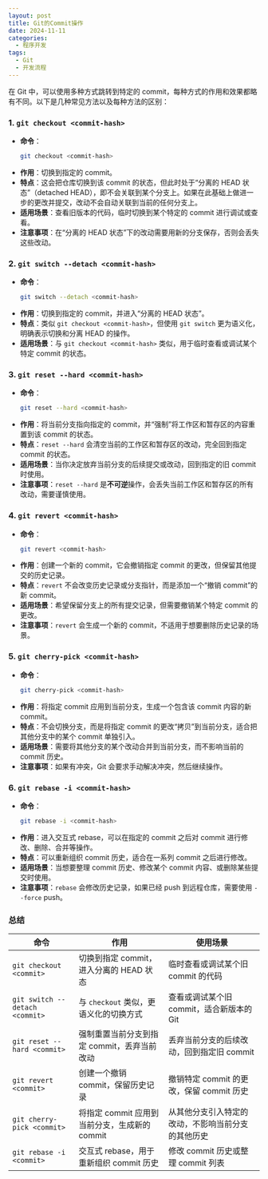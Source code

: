 ```yaml
---
layout: post
title: Git的Commit操作
date: 2024-11-11
categories:
  - 程序开发
tags:
  - Git
  - 开发流程
---
```

在 Git 中，可以使用多种方式跳转到特定的 commit，每种方式的作用和效果都略有不同。以下是几种常见方法以及每种方法的区别：

### 1. `git checkout <commit-hash>`

- **命令**：
  ```bash
  git checkout <commit-hash>
  ```
- **作用**：切换到指定的 commit。
- **特点**：这会把仓库切换到该 commit 的状态，但此时处于“分离的 HEAD 状态”（detached HEAD），即不会关联到某个分支上。如果在此基础上做进一步的更改并提交，改动不会自动关联到当前的任何分支上。
- **适用场景**：查看旧版本的代码，临时切换到某个特定的 commit 进行调试或查看。
- **注意事项**：在“分离的 HEAD 状态”下的改动需要用新的分支保存，否则会丢失这些改动。

### 2. `git switch --detach <commit-hash>`

- **命令**：
  ```bash
  git switch --detach <commit-hash>
  ```
- **作用**：切换到指定的 commit，并进入“分离的 HEAD 状态”。
- **特点**：类似 `git checkout <commit-hash>`，但使用 `git switch` 更为语义化，明确表示切换和分离 HEAD 的操作。
- **适用场景**：与 `git checkout <commit-hash>` 类似，用于临时查看或调试某个特定 commit 的状态。

### 3. `git reset --hard <commit-hash>`

- **命令**：
  ```bash
  git reset --hard <commit-hash>
  ```
- **作用**：将当前分支指向指定的 commit，并“强制”将工作区和暂存区的内容重置到该 commit 的状态。
- **特点**：`reset --hard` 会清空当前的工作区和暂存区的改动，完全回到指定 commit 的状态。
- **适用场景**：当你决定放弃当前分支的后续提交或改动，回到指定的旧 commit 时使用。
- **注意事项**：`reset --hard` 是**不可逆**操作，会丢失当前工作区和暂存区的所有改动，需要谨慎使用。

### 4. `git revert <commit-hash>`

- **命令**：
  ```bash
  git revert <commit-hash>
  ```
- **作用**：创建一个新的 commit，它会撤销指定 commit 的更改，但保留其他提交的历史记录。
- **特点**：`revert` 不会改变历史记录或分支指针，而是添加一个“撤销 commit”的新 commit。
- **适用场景**：希望保留分支上的所有提交记录，但需要撤销某个特定 commit 的更改。
- **注意事项**：`revert` 会生成一个新的 commit，不适用于想要删除历史记录的场景。

### 5. `git cherry-pick <commit-hash>`

- **命令**：
  ```bash
  git cherry-pick <commit-hash>
  ```
- **作用**：将指定 commit 应用到当前分支，生成一个包含该 commit 内容的新 commit。
- **特点**：不会切换分支，而是将指定 commit 的更改“拷贝”到当前分支，适合把其他分支中的某个 commit 单独引入。
- **适用场景**：需要将其他分支的某个改动合并到当前分支，而不影响当前的 commit 历史。
- **注意事项**：如果有冲突，Git 会要求手动解决冲突，然后继续操作。

### 6. `git rebase -i <commit-hash>`

- **命令**：
  ```bash
  git rebase -i <commit-hash>
  ```
- **作用**：进入交互式 rebase，可以在指定的 commit 之后对 commit 进行修改、删除、合并等操作。
- **特点**：可以重新组织 commit 历史，适合在一系列 commit 之后进行修改。
- **适用场景**：当想要整理 commit 历史、修改某个 commit 内容、或删除某些提交时使用。
- **注意事项**：`rebase` 会修改历史记录，如果已经 push 到远程仓库，需要使用 `--force` push。

### 总结

| 命令                      | 作用                                                         | 使用场景                                                     |
|---------------------------|--------------------------------------------------------------|--------------------------------------------------------------|
| `git checkout <commit>`   | 切换到指定 commit，进入分离的 HEAD 状态                      | 临时查看或调试某个旧 commit 的代码                           |
| `git switch --detach <commit>` | 与 `checkout` 类似，更语义化的切换方式                 | 查看或调试某个旧 commit，适合新版本的 Git                    |
| `git reset --hard <commit>` | 强制重置当前分支到指定 commit，丢弃当前改动              | 丢弃当前分支的后续改动，回到指定旧 commit                    |
| `git revert <commit>`     | 创建一个撤销 commit，保留历史记录                            | 撤销特定 commit 的更改，保留 commit 历史                     |
| `git cherry-pick <commit>`| 将指定 commit 应用到当前分支，生成新的 commit                | 从其他分支引入特定的改动，不影响当前分支的其他历史           |
| `git rebase -i <commit>`  | 交互式 rebase，用于重新组织 commit 历史                     | 修改 commit 历史或整理 commit 列表                           |
